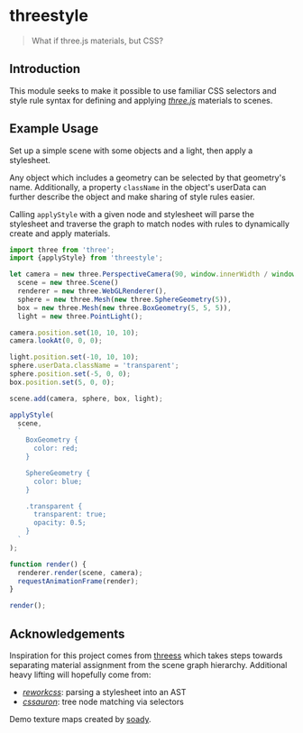 # threestyle

> What if three.js materials, but CSS?

## Introduction

This module seeks to make it possible to use familiar CSS selectors and style
rule syntax for defining and applying _[three.js]_ materials to scenes.


## Example Usage

Set up a simple scene with some objects and a light, then apply a stylesheet.

Any object which includes a geometry can be selected by that geometry's name.
Additionally, a property `className` in the object's userData can further
describe the object and make sharing of style rules easier.

Calling `applyStyle` with a given node and stylesheet will parse the stylesheet
and traverse the graph to match nodes with rules to dynamically create and apply
materials.

```js
import three from 'three';
import {applyStyle} from 'threestyle';

let camera = new three.PerspectiveCamera(90, window.innerWidth / window.innerHeight, 1, 1000),
  scene = new three.Scene()
  renderer = new three.WebGLRenderer(),
  sphere = new three.Mesh(new three.SphereGeometry(5)),
  box = new three.Mesh(new three.BoxGeometry(5, 5, 5)),
  light = new three.PointLight();

camera.position.set(10, 10, 10);
camera.lookAt(0, 0, 0);

light.position.set(-10, 10, 10);
sphere.userData.className = 'transparent';
sphere.position.set(-5, 0, 0);
box.position.set(5, 0, 0);

scene.add(camera, sphere, box, light);

applyStyle(
  scene,
  `
    BoxGeometry {
      color: red;
    }

    SphereGeometry {
      color: blue;
    }

    .transparent {
      transparent: true;
      opacity: 0.5;
    }
  `
);

function render() {
  renderer.render(scene, camera);
  requestAnimationFrame(render);
}

render();

```

## Acknowledgements

Inspiration for this project comes from [threess] which takes steps towards
separating material assignment from the scene graph hierarchy. Additional heavy
lifting will hopefully come from:

* _[reworkcss]_: parsing a stylesheet into an AST
* _[cssauron]_: tree node matching via selectors

Demo texture maps created by [soady](https://www.facebook.com/soady3D).

[three.js]:https://threejs.org/
[threess]:https://github.com/fluxio/threess/
[reworkcss]:https://github.com/reworkcss/css
[cssauron]:https://github.com/chrisdickinson/cssauron

